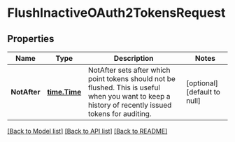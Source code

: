 # FlushInactiveOAuth2TokensRequest

## Properties
Name | Type | Description | Notes
------------ | ------------- | ------------- | -------------
**NotAfter** | [**time.Time**](time.Time.md) | NotAfter sets after which point tokens should not be flushed. This is useful when you want to keep a history of recently issued tokens for auditing. | [optional] [default to null]

[[Back to Model list]](../README.md#documentation-for-models) [[Back to API list]](../README.md#documentation-for-api-endpoints) [[Back to README]](../README.md)


